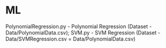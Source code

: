 # ML
PolynomialRegression.py - Polynomial Regression (Dataset - Data/PolynomialData.csv);
SVM.py - SVM Regression (Dataset - Data/SVMRegression.csv = Data/PolynomialData.csv)
